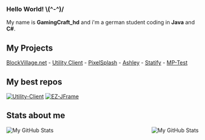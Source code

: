 ### Hello World!  \\(^-^)/
My name is **GamingCraft_hd** and i'm a german student coding in **Java** and **C#**.

## My Projects
[BlockVillage.net](https://www.blockvillage.net/) - [Utility Client](https://uc.gamingcraft.de/) - [PixelSplash](https://www.gamingcraft.de/) - [Ashley](https://www.github.com/AshleyDCBot) - [Statify](https://www.github.com/StatifyBot) - [MP-Test](https://github.com/GamingCrafthd/MP-Test)<br>

## My best repos
[![Utility-Client](https://github-readme-stats.vercel.app/api/pin/?username=Utility-Client&repo=UtilityClient3&title_color=fff&text_color=fff&icon_color=fff&bg_color=30,ff4343,ff8f43)](https://github.com/Utility-Client/UtilityClient3)
[![EZ-JFrame](https://github-readme-stats.vercel.app/api/pin/?username=GamingCrafthd&repo=EZJFrame&title_color=fff&text_color=fff&icon_color=fff&bg_color=30,ff4343,ff8f43)](https://github.com/GamingCrafthd/EZJFrame)

## Stats about me
<img align="left" alt="My GitHub Stats" src="https://github-readme-stats.vercel.app/api/top-langs/?username=gamingcrafthd&show_icons=true&hide_border=true&title_color=fff&text_color=fff&icon_color=fff&bg_color=30,ff4343,ff8f43" />
    <img align="right" alt="My GitHub Stats" src="https://github-readme-stats.vercel.app/api?username=gamingcrafthd&show_icons=true&hide_border=true&title_color=fff&text_color=fff&icon_color=fff&bg_color=30,ff4343,ff8f43" />
